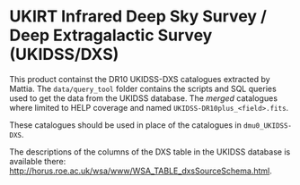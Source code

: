 UKIRT Infrared Deep Sky Survey / Deep Extragalactic Survey (UKIDSS/DXS)
=======================================================================

This product containst the DR10 UKIDSS-DXS catalogues extracted by Mattia. The
`data/query_tool` folder contains the scripts and SQL queries used to get the
data from the UKIDSS database. The *merged* catalogues where limited to HELP
coverage and named `UKIDSS-DR10plus_<field>.fits`.

These catalogues should be used in place of the catalogues in `dmu0_UKIDSS-DXS`.

The descriptions of the columns of the DXS table in the UKIDSS database is
available there: http://horus.roe.ac.uk/wsa/www/WSA_TABLE_dxsSourceSchema.html.

